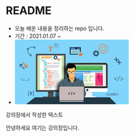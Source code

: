 # README

- 오늘 배운 내용을 정리하는 repo 입니다.
- 기간 : 2021.01.07 ~
- ![왜 개발자??](README.assets/images)





강의장에서 작성한 텍스트

안녕하세요 여기는 강의장입니다.